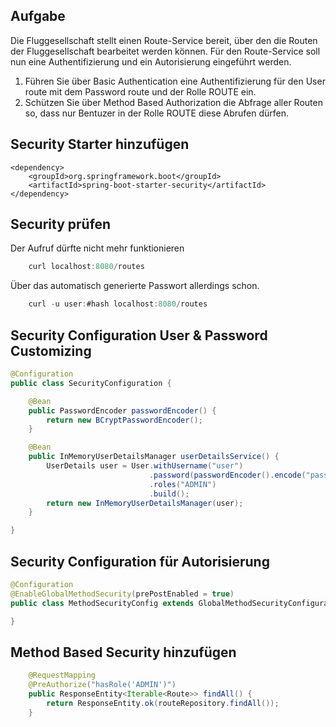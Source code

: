 ## Aufgabe 

Die Fluggesellschaft stellt einen Route-Service bereit, über den die Routen der Fluggesellschaft bearbeitet werden können. Für den Route-Service soll nun eine Authentifizierung und ein Autorisierung eingeführt werden.

1. Führen Sie über Basic Authentication eine Authentifizierung für den User route mit dem Password route und der Rolle ROUTE ein. 
2. Schützen Sie über Method Based Authorization die Abfrage aller Routen so, dass nur Bentuzer in der Rolle ROUTE diese Abrufen dürfen.  

 
 
## Security Starter hinzufügen 
 
```
<dependency>
	<groupId>org.springframework.boot</groupId>
	<artifactId>spring-boot-starter-security</artifactId>
</dependency>
```

## Security prüfen  

Der Aufruf dürfte nicht mehr funktionieren 

```java
	curl localhost:8080/routes
```

Über das automatisch generierte Passwort allerdings schon. 

```java
	curl -u user:#hash localhost:8080/routes
```

## Security Configuration User & Password Customizing


```java
@Configuration
public class SecurityConfiguration {

	@Bean
	public PasswordEncoder passwordEncoder() {
		return new BCryptPasswordEncoder();
	}

	@Bean
	public InMemoryUserDetailsManager userDetailsService() {
		UserDetails user = User.withUsername("user")
				               .password(passwordEncoder().encode("password"))
				               .roles("ADMIN")
				               .build();
		return new InMemoryUserDetailsManager(user);
	}

}
```

## Security Configuration für Autorisierung 


```java
@Configuration
@EnableGlobalMethodSecurity(prePostEnabled = true)
public class MethodSecurityConfig extends GlobalMethodSecurityConfiguration {

}
```
 
## Method Based Security hinzufügen  

```java
    @RequestMapping
    @PreAuthorize("hasRole('ADMIN')")
    public ResponseEntity<Iterable<Route>> findAll() {
        return ResponseEntity.ok(routeRepository.findAll());
    }
```
 
 
 